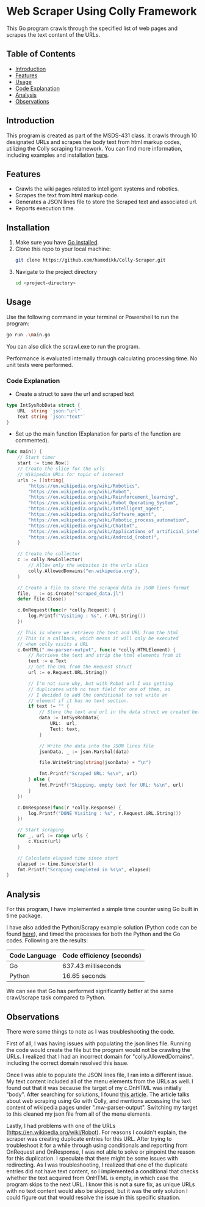 # Web Scraper Using Colly Framework

This Go program crawls through the specified list of web pages and scrapes the text content of the URLs.

## Table of Contents
- [Introduction](#introduction)
- [Features](#features)
- [Usage](#usage)
- [Code Explanation](#code-explanation)
- [Analysis](#Analysis)
- [Observations](#Observations)

## Introduction

This program is created as part of the MSDS-431 class. It crawls through 10 designated URLs and scrapes the body text from html markup codes, utilizing the Colly scraping framework. You can find more information, including examples and installation [here](https://github.com/gocolly/colly).

## Features

- Crawls the wiki pages related to intelligent systems and robotics.
- Scrapes the text from html markup code.
- Generates a JSON lines file to store the Scraped text and associated url.
- Reports execution time.

## Installation

1. Make sure you have [Go installed](https://go.dev/doc/install).
2. Clone this repo to your local machine:
    ```bash
    git clone https://github.com/hamodikk/Colly-Scraper.git
    ```
3. Navigate to the project directory
    ```bash
    cd <project-directory>
    ```

## Usage

Use the following command in your terminal or Powershell to run the program:
```bash
go run .\main.go
```

You can also click the scrawl.exe to run the program.

Performance is evaluated internally through calculating processing time. No unit tests were performed.

### Code Explanation

- Create a struct to save the url and scraped text
```go
type IntSysRobData struct {
	URL  string `json:"url"`
	Text string `json:"text"`
}
```

- Set up the main function (Explanation for parts of the function are commented).
```go
func main() {
	// Start timer
	start := time.Now()
    // Create the slice for the urls
	// Wikipedia URLs for topic of interest
	urls := []string{
		"https://en.wikipedia.org/wiki/Robotics",
		"https://en.wikipedia.org/wiki/Robot",
		"https://en.wikipedia.org/wiki/Reinforcement_learning",
		"https://en.wikipedia.org/wiki/Robot_Operating_System",
		"https://en.wikipedia.org/wiki/Intelligent_agent",
		"https://en.wikipedia.org/wiki/Software_agent",
		"https://en.wikipedia.org/wiki/Robotic_process_automation",
		"https://en.wikipedia.org/wiki/Chatbot",
		"https://en.wikipedia.org/wiki/Applications_of_artificial_intelligence",
		"https://en.wikipedia.org/wiki/Android_(robot)",
	}

	// Create the collector
	c := colly.NewCollector(
		// Allow only the websites in the urls slice
		colly.AllowedDomains("en.wikipedia.org"),
	)

	// Create a file to store the scraped data in JSON lines format
	file, _ := os.Create("scraped_data.jl")
	defer file.Close()

	c.OnRequest(func(r *colly.Request) {
		log.Printf("Visiting : %s", r.URL.String())
	})

	// This is where we retrieve the text and URL from the html
	// This is a callback, which means it will only be executed
	// when colly visits a URL
	c.OnHTML(".mw-parser-output", func(e *colly.HTMLElement) {
		// Retrieve the text and strip the html elements from it
		text := e.Text
		// Get the URL from the Request struct
		url := e.Request.URL.String()

		// I'm not sure why, but with Robot url I was getting
		// duplicates with no text field for one of them, so
		// I decided to add the conditional to not write an
		// element if it has no text section.
		if text != "" {
			// Store the text and url in the data struct we created before
			data := IntSysRobData{
				URL:  url,
				Text: text,
			}

			// Write the data into the JSON lines file
			jsonData, _ := json.Marshal(data)

			file.WriteString(string(jsonData) + "\n")

			fmt.Printf("Scraped URL: %s\n", url)
		} else {
			fmt.Printf("Skipping, empty text for URL: %s\n", url)
		}
	})

	c.OnResponse(func(r *colly.Response) {
		log.Printf("DONE Visiting : %s", r.Request.URL.String())
	})

	// Start scraping
	for _, url := range urls {
		c.Visit(url)
	}

	// Calculate elapsed time since start
	elapsed := time.Since(start)
	fmt.Printf("Scraping completed in %s\n", elapsed)
}
```

## Analysis

For this program, I have implemented a simple time counter using Go built in time package.

I have also added the Python/Scrapy example solution (Python code can be found [here](WebFocusedCrawlWorkV001/run-articles-spider.py)), and timed the processes for both the Python and the Go codes. Following are the results:

| Code Language  | Code efficiency (seconds) |
|----------------|---------------------------|
| Go             | 637.43 milliseconds       |
| Python         | 16.65 seconds             |

We can see that Go has performed significantly better at the same crawl/scrape task compared to Python.

## Observations

There were some things to note as I was troubleshooting the code.

First of all, I was having issues with populating the json lines file. Running the code would create the file but the program would not be crawling the URLs. I realized that I had an incorrect domain for "colly.AllowedDomains". including the correct domain resolved this issue.

Once I was able to populate the JSON lines file, I ran into a different issue. My text content included all of the menu elements from the URLs as well. I found out that it was because the target of my c.OnHTML was initially "body". After searching for solutions, I found [this article](https://www.scrapingbee.com/blog/web-scraping-go/). The article talks about web scraping using Go with Colly, and mentions accessing the text content of wikipedia pages under ".mw-parser-output". Switching my target to this cleaned my json file from all of the menu elements.

Lastly, I had problems with one of the URLs (https://en.wikipedia.org/wiki/Robot). For reasons I couldn't explain, the scraper was creating duplicate entries for this URL. After trying to troubleshoot it for a while through using conditionals and reporting from OnRequest and OnResponse, I was not able to solve or pinpoint the reason for this duplication. I speculate that there might be some issues with redirecting. As I was troubleshooting, I realized that one of the duplicate entries did not have text content, so I implemented a conditional that checks whether the text acquired from OnHTML is empty, in which case the program skips to the next URL. I know this is not a sure fix, as unique URLs with no text content would also be skipped, but it was the only solution I could figure out that would resolve the issue in this specific situation.